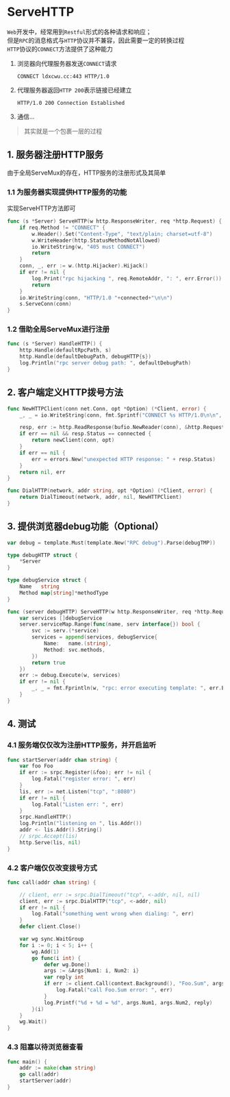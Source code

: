 # ServeHTTP

`Web`开发中，经常用到`Restful`形式的各种请求和响应；   
但是`RPC`的消息格式与`HTTP`协议并不兼容，因此需要一定的转换过程   
`HTTP`协议的`CONNECT`方法提供了这种能力  
1. 浏览器向代理服务器发送`CONNECT`请求
   ```
   CONNECT ldxcwu.cc:443 HTTP/1.0
   ```
2. 代理服务器返回`HTTP 200`表示链接已经建立
   ```
   HTTP/1.0 200 Connection Established
   ```
3. 通信...    
> 其实就是一个包裹一层的过程
## 1. 服务器注册HTTP服务
由于全局ServeMux的存在，HTTP服务的注册形式及其简单
### 1.1 为服务器实现提供HTTP服务的功能
实现ServeHTTP方法即可
```go
func (s *Server) ServeHTTP(w http.ResponseWriter, req *http.Request) {
	if req.Method != "CONNECT" {
		w.Header().Set("Content-Type", "text/plain; charset=utf-8")
		w.WriteHeader(http.StatusMethodNotAllowed)
		io.WriteString(w, "405 must CONNECT")
		return
	}
	conn, _, err := w.(http.Hijacker).Hijack()
	if err != nil {
		log.Print("rpc hijacking ", req.RemoteAddr, ": ", err.Error())
		return
	}
	io.WriteString(conn, "HTTP/1.0 "+connected+"\n\n")
	s.ServeConn(conn)
}
```
### 1.2 借助全局ServeMux进行注册
```go
func (s *Server) HandleHTTP() {
	http.Handle(defaultRpcPath, s)
	http.Handle(defaultDebugPath, debugHTTP{s})
	log.Println("rpc server debug path: ", defaultDebugPath)
}
```
## 2. 客户端定义HTTP拨号方法
```go
func NewHTTPClient(conn net.Conn, opt *Option) (*Client, error) {
	_, _ = io.WriteString(conn, fmt.Sprintf("CONNECT %s HTTP/1.0\n\n", defaultRpcPath))

	resp, err := http.ReadResponse(bufio.NewReader(conn), &http.Request{Method: "CONNECT"})
	if err == nil && resp.Status == connected {
		return newClient(conn, opt)
	}
	if err == nil {
		err = errors.New("unexpected HTTP response: " + resp.Status)
	}
	return nil, err
}

func DialHTTP(network, addr string, opt *Option) (*Client, error) {
	return DialTimeout(network, addr, nil, NewHTTPClient)
}
```
## 3. 提供浏览器debug功能（Optional）
```go
var debug = template.Must(template.New("RPC debug").Parse(debugTMP))

type debugHTTP struct {
	*Server
}

type debugService struct {
	Name   string
	Method map[string]*methodType
}

func (server debugHTTP) ServeHTTP(w http.ResponseWriter, req *http.Request) {
	var services []debugService
	server.serviceMap.Range(func(name, serv interface{}) bool {
		svc := serv.(*service)
		services = append(services, debugService{
			Name:   name.(string),
			Method: svc.methods,
		})
		return true
	})
	err := debug.Execute(w, services)
	if err != nil {
		_, _ = fmt.Fprintln(w, "rpc: error executing template: ", err.Error())
	}
}
```
## 4. 测试
### 4.1 服务端仅仅改为注册HTTP服务，并开启监听
```go
func startServer(addr chan string) {
	var foo Foo
	if err := srpc.Register(&foo); err != nil {
		log.Fatal("register error: ", err)
	}
	lis, err := net.Listen("tcp", ":8080")
	if err != nil {
		log.Fatal("Listen err: ", err)
	}
	srpc.HandleHTTP()
	log.Println("listening on ", lis.Addr())
	addr <- lis.Addr().String()
	// srpc.Accept(lis)
	http.Serve(lis, nil)
}
```
### 4.2 客户端仅仅改变拨号方式
```go
func call(addr chan string) {

	// client, err := srpc.DialTimeout("tcp", <-addr, nil, nil)
	client, err := srpc.DialHTTP("tcp", <-addr, nil)
	if err != nil {
		log.Fatal("something went wrong when dialing: ", err)
	}
	defer client.Close()

	var wg sync.WaitGroup
	for i := 0; i < 5; i++ {
		wg.Add(1)
		go func(i int) {
			defer wg.Done()
			args := &Args{Num1: i, Num2: i}
			var reply int
			if err := client.Call(context.Background(), "Foo.Sum", args, &reply); err != nil {
				log.Fatal("call Foo.Sum error: ", err)
			}
			log.Printf("%d + %d = %d", args.Num1, args.Num2, reply)
		}(i)
	}
	wg.Wait()
}
```
### 4.3 阻塞以待浏览器查看
```go
func main() {
	addr := make(chan string)
	go call(addr)
	startServer(addr)
}
```